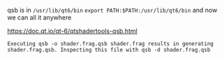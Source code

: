 qsb is in `/usr/lib/qt6/bin` 
`export PATH:$PATH:/usr/lib/qt6/bin` and now we can all it anywhere

https://doc.qt.io/qt-6/qtshadertools-qsb.html

`Executing qsb -o shader.frag.qsb shader.frag results in generating shader.frag.qsb. Inspecting this file with qsb -d shader.frag.qsb`